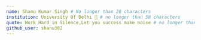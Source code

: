 ```yaml
---
name: Shanu Kumar Singh # No longer than 28 characters
institution: University Of Delhi 🚩 # no longer than 58 characters
quote: Work Hard in Silence,Let you success make noise # no longer than 100 characters, avoid using quotes(") to guarantee the format remains the same.
github_user: shanu302
---
```

